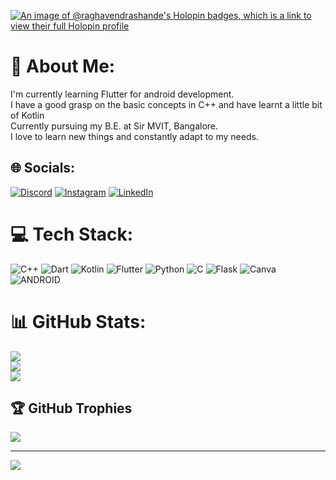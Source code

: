 [![An image of @raghavendrashande's Holopin badges, which is a link to view their full Holopin profile](https://holopin.me/raghavendrashande)](https://holopin.io/@raghavendrashande)

# 💫 About Me:
I'm currently learning Flutter for android development.<br>I have a good grasp on the basic concepts in C++ and have learnt a little bit of Kotlin<br>Currently pursuing my B.E. at Sir MVIT, Bangalore.<br>I love to learn new things and constantly adapt to my needs.


## 🌐 Socials:
[![Discord](https://img.shields.io/badge/Discord-%237289DA.svg?logo=discord&logoColor=white)](https://discord.gg/raghavendrash) [![Instagram](https://img.shields.io/badge/Instagram-%23E4405F.svg?logo=Instagram&logoColor=white)](https://instagram.com/raghavendra__hande) [![LinkedIn](https://img.shields.io/badge/LinkedIn-%230077B5.svg?logo=linkedin&logoColor=white)](https://linkedin.com/in/raghavendra-hande-404992217) 

# 💻 Tech Stack:
![C++](https://img.shields.io/badge/c++-%2300599C.svg?style=for-the-badge&logo=c%2B%2B&logoColor=white) ![Dart](https://img.shields.io/badge/dart-%230175C2.svg?style=for-the-badge&logo=dart&logoColor=white) ![Kotlin](https://img.shields.io/badge/kotlin-%230095D5.svg?style=for-the-badge&logo=kotlin&logoColor=white) ![Flutter](https://img.shields.io/badge/Flutter-%2302569B.svg?style=for-the-badge&logo=Flutter&logoColor=white) ![Python](https://img.shields.io/badge/python-3670A0?style=for-the-badge&logo=python&logoColor=ffdd54) ![C](https://img.shields.io/badge/c-%2300599C.svg?style=for-the-badge&logo=c&logoColor=white) ![Flask](https://img.shields.io/badge/flask-%23000.svg?style=for-the-badge&logo=flask&logoColor=white) ![Canva](https://img.shields.io/badge/Canva-%2300C4CC.svg?style=for-the-badge&logo=Canva&logoColor=white) ![ANDROID](https://img.shields.io/badge/android-%2320232a.svg?style=for-the-badge&logo=android&logoColor=%a4c639)
# 📊 GitHub Stats:
![](https://github-readme-stats.vercel.app/api?username=raghavendrashande&theme=dark&hide_border=false&include_all_commits=false&count_private=false)<br/>
![](https://github-readme-streak-stats.herokuapp.com/?user=raghavendrashande&theme=dark&hide_border=false)<br/>
![](https://github-readme-stats.vercel.app/api/top-langs/?username=raghavendrashande&theme=dark&hide_border=false&include_all_commits=false&count_private=false&layout=compact)

## 🏆 GitHub Trophies
![](https://github-profile-trophy.vercel.app/?username=raghavendrashande&theme=radical&no-frame=false&no-bg=true&margin-w=4)

---
[![](https://visitcount.itsvg.in/api?id=raghavendrashande&icon=0&color=0)](https://visitcount.itsvg.in)
